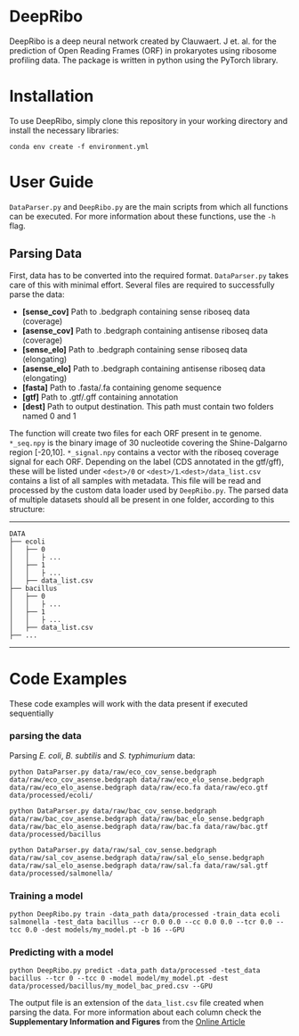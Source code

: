 # DeepRibo

DeepRibo is a deep neural network created by Clauwaert. J et. al. for the prediction of Open Reading Frames (ORF) in prokaryotes using ribosome profiling data. The package is written in python using the PyTorch library.

# Installation

To use DeepRibo, simply clone this repository in your working directory and install the necessary libraries:

`conda env create -f environment.yml
` 

# User Guide

`DataParser.py` and `DeepRibo.py` are the main scripts from which all functions can be executed. For more information about these functions, use the  `-h` flag.

## Parsing Data
First, data has to be converted into the required format. `DataParser.py` takes care of this with minimal effort. Several files are required to successfully parse the data:

- **[sense_cov]**    Path to .bedgraph containing sense riboseq data (coverage)
- **[asense_cov]**   Path to .bedgraph containing antisense riboseq data (coverage)
- **[sense_elo]**    Path to .bedgraph containing sense riboseq data (elongating)
- **[asense_elo]**   Path to .bedgraph containing antisense riboseq data (elongating)
- **[fasta]**        Path to .fasta/.fa containing genome sequence
- **[gtf]**      Path to .gtf/.gff containing annotation
- **[dest]**  Path to output destination. This path must contain two folders
               named 0 and 1

The function will create two files for each ORF present in te genome. `*_seq.npy` is the binary image of 30 nucleotide covering the Shine-Dalgarno region  [-20,10]. `*_signal.npy` contains a vector with the riboseq coverage signal for each ORF. Depending on the label (CDS annotated in the gtf/gff), these will be listed under `<dest>/0` or `<dest>/1`.`<dest>/data_list.csv` contains a list of all samples with metadata. This file will be read and processed by the custom data loader used by `DeepRibo.py`. The parsed data of multiple datasets should all be present in one folder, according to this structure:

------------
    DATA
    ├── ecoli
    │   ├── 0
    │   │   ├ ...
    │   ├── 1
    │   │   ├ ...
    │   ├── data_list.csv
    ├── bacillus
    │   ├── 0
    │   │   ├ ...
    │   ├── 1
    │   │   ├ ...
    │   ├── data_list.csv
    ├── ...

----




# Code Examples
These code examples will work with the data present if executed sequentially

### parsing the data
Parsing *E. coli*, *B. subtilis* and *S. typhimurium* data:

`python DataParser.py data/raw/eco_cov_sense.bedgraph data/raw/eco_cov_asense.bedgraph data/raw/eco_elo_sense.bedgraph data/raw/eco_elo_asense.bedgraph data/raw/eco.fa data/raw/eco.gtf data/processed/ecoli/`


`python DataParser.py data/raw/bac_cov_sense.bedgraph data/raw/bac_cov_asense.bedgraph data/raw/bac_elo_sense.bedgraph data/raw/bac_elo_asense.bedgraph data/raw/bac.fa data/raw/bac.gtf data/processed/bacillus`

`python DataParser.py data/raw/sal_cov_sense.bedgraph data/raw/sal_cov_asense.bedgraph data/raw/sal_elo_sense.bedgraph data/raw/sal_elo_asense.bedgraph data/raw/sal.fa data/raw/sal.gtf data/processed/salmonella/
`

### Training a model

`python DeepRibo.py train -data_path data/processed -train_data ecoli salmonella -test_data bacillus --cr 0.0 0.0 --cc 0.0 0.0 --tcr 0.0 --tcc 0.0 -dest models/my_model.pt -b 16 --GPU`

### Predicting with a model

`python DeepRibo.py predict -data_path data/processed -test_data bacillus --tcr 0 --tcc 0 -model model/my_model.pt -dest data/processed/bacillus/my_model_bac_pred.csv --GPU`

The output file is an extension of the `data_list.csv` file created when parsing the data. For more information about each column check the **Supplementary Information and Figures** from the [Online Article](.)

